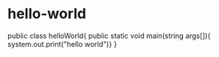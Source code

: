 # hello-world
public class helloWorld{
public static void main(string args[]){
system.out.print("hello world")}
}
